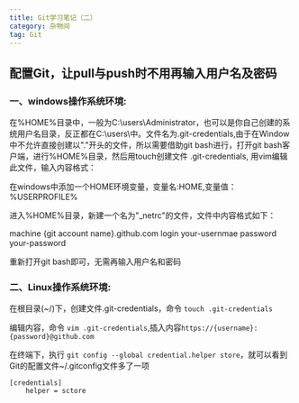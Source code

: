 ```yaml
---
title: Git学习笔记（二）
category: 杂物间
tag: Git
---
```


## 配置Git，让pull与push时不用再输入用户名及密码

### 一、windows操作系统环境:

在%HOME%目录中，一般为C:\users\Administrator，也可以是你自己创建的系统用户名目录，反正都在C:\users\中。文件名为.git-credentials,由于在Window中不允许直接创建以"."开头的文件，所以需要借助git bash进行，打开git bash客户端，进行%HOME%目录，然后用touch创建文件 .git-credentials, 用vim编辑此文件，输入内容格式：

在windows中添加一个HOME环境变量，变量名:HOME,变量值：%USERPROFILE%

进入%HOME%目录，新建一个名为"_netrc"的文件，文件中内容格式如下：

machine {git account name}.github.com
login your-usernmae
password your-password

重新打开git bash即可，无需再输入用户名和密码

### 二、Linux操作系统环境:

在根目录(~/)下，创建文件.git-credentials，命令 `touch .git-credentials`

编辑内容，命令 `vim .git-credentials`,插入内容`https://{username}:{password}@github.com`

在终端下，执行 `git config --global credential.helper store`，就可以看到Git的配置文件~/.gitconfig文件多了一项

~~~
[credentials]
    helper = sctore
~~~